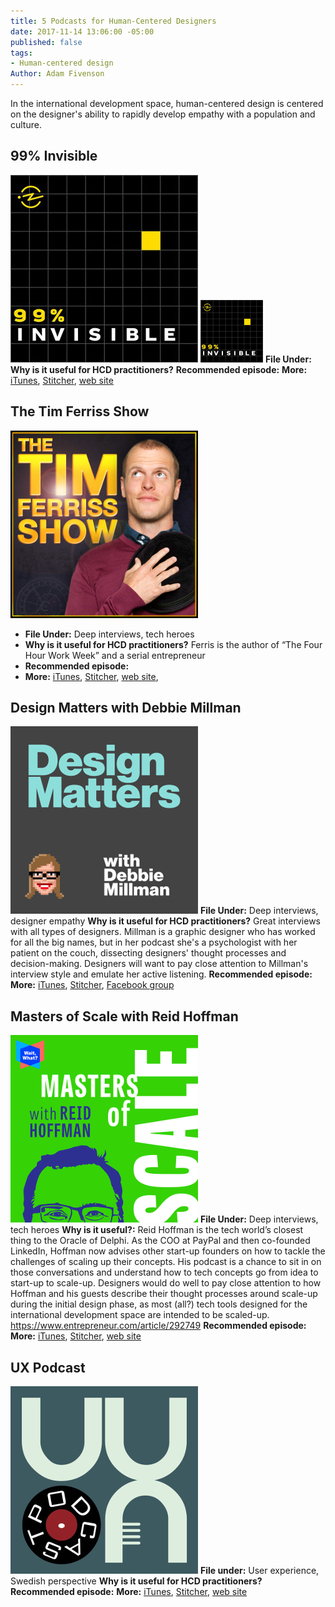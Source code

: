 ```yaml
---
title: 5 Podcasts for Human-Centered Designers
date: 2017-11-14 13:06:00 -05:00
published: false
tags:
- Human-centered design
Author: Adam Fivenson
---
```


In the international development space, human-centered design is centered on the designer's ability to rapidly develop empathy with a population and culture. 

## 99% Invisible
![99invis.jpg](/uploads/99invis.jpg)
<img src="/uploads/99invis.jpg" width="100" height="100">
**File Under:** 
**Why is it useful for HCD practitioners?** 
**Recommended episode:**
**More:** [iTunes](https://itunes.apple.com/us/podcast/99-invisible/id394775318?mt=2), [Stitcher](https://www.stitcher.com/podcast/prx/99-invisible), [web site](https://99percentinvisible.org/)
 
## The Tim Ferriss Show
![Ferriss.jpeg](/uploads/Ferriss.jpeg)
* **File Under:** Deep interviews, tech heroes 
* **Why is it useful for HCD practitioners?** Ferris is the author of “The Four Hour Work Week” and a serial entrepreneur
* **Recommended episode:**
* **More:** [iTunes](https://tim.blog/podcast/), [Stitcher](https://www.stitcher.com/podcast/tim-ferriss-show/the-tim-ferriss-show), [web site](https://tim.blog/podcast/), 

## Design Matters with Debbie Millman
![DesignMatters.jpg](/uploads/DesignMatters.jpg)
**File Under:** Deep interviews, designer empathy
**Why is it useful for HCD practitioners?** Great interviews with all types of designers. Millman is a graphic designer who has worked for all the big names, but in her podcast she's a psychologist with her patient on the couch, dissecting designers' thought processes and decision-making. Designers will want to pay close attention to Millman's interview style and emulate her active listening. 
**Recommended episode:**
**More:** [iTunes](https://itunes.apple.com/us/podcast/design-matters-with-debbie-millman/id328074695?mt=2), [Stitcher](https://www.stitcher.com/podcast/design-matters-with-debbie-millman-20092011/design-matters-with-debbie-millman-20092013), [Facebook group](https://www.facebook.com/DesignMattersPodcast/)
 
## Masters of Scale with Reid Hoffman
![Masters.jpeg](/uploads/Masters.jpeg)
**File Under:** Deep interviews, tech heroes
**Why is it useful?:** Reid Hoffman is the tech world’s closest thing to the Oracle of Delphi. As the COO at PayPal and then co-founded LinkedIn, Hoffman now advises other start-up founders on how to tackle the challenges of scaling up their concepts. His podcast is a chance to sit in on those conversations and understand how to tech concepts go from idea to start-up to scale-up. Designers would do well to pay close attention to how Hoffman and his guests describe their thought processes around scale-up during the initial design phase, as most (all?) tech tools designed for the international development space are intended to be scaled-up. 
https://www.entrepreneur.com/article/292749 
**Recommended episode:**
**More:** [iTunes](https://itunes.apple.com/us/podcast/masters-of-scale-with-reid-hoffman/id1227971746?mt=2), [Stitcher](https://www.stitcher.com/podcast/stitcher/masters-of-scale), [web site](https://mastersofscale.com/)

## UX Podcast
![UX.jpg](/uploads/UX.jpg)
**File under:** User experience, Swedish perspective
**Why is it useful for HCD practitioners?**
**Recommended episode:**
**More:** [iTunes](https://itunes.apple.com/us/podcast/ux-podcast/id438896324?mt=2), [Stitcher](https://www.stitcher.com/podcast/ux-podcast), [web site](https://uxpodcast.com/)